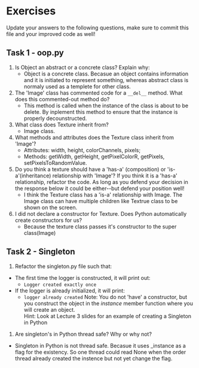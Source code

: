 # Exercises

Update your answers to the following questions, make sure to commit this file and your improved code as well!


## Task 1 - oop.py

1. Is Object an abstract or a concrete class? Explain why:
	- Object is a concrete class. Becasue an object contains information and it is initiated to represent something, whereas abstract class is normaly used as a templete for other class.
1. The 'Image' class has commented code for a `__del__` method. What does this commented-out method do?
	- This method is called when the instance of the class is about to be delete. By inplement this method to ensure that the instance is properly decounstructed.
1. What class does Texture inherit from?
	- Image class.
1. What methods and attributes does the Texture class inherit from 'Image'? 
	- Attributes: width, height, colorChannels, pixels;
	- Methods: getWidth, getHeight, getPixelColorR, getPixels, setPixelsToRandomValue.
1. Do you think a texture should have a 'has-a' (composition) or 'is-a'(inheritance) relationship with 'Image'? If you think it is a 'has-a' relationship, refactor the code. As long as you defend your decision in the response below it could be either--but defend your position well!
	- I think the Texture class has a 'is-a' relationship with Image. The Image class can have multiple children like Textrue class to be shown on the screen.
1. I did not declare a constructor for Texture. Does Python automatically create constructors for us? 
	- Because the texture class passes it's constructor to the super class(Image)

## Task 2 - Singleton

1. Refactor the singleton.py file such that:
  - The first time the logger is constructed, it will print out:
  	-  `Logger created exactly once`
  - If the logger is already initialized, it will print:
  	-  `logger already created`
Note: You do not 'have' a constructor, but you construct the object in the *instance* member function where you will create an object.  
Hint: Look at Lecture 3 slides for an example of creating a Singleton in Python

1. Are singleton's in Python thread safe? Why or why not?

  - Singleton in Python is not thread safe. Becasue it uses _instance as a flag for the existency. So one thread could read None when the order thread already created the instence but not yet change the flag.
  
